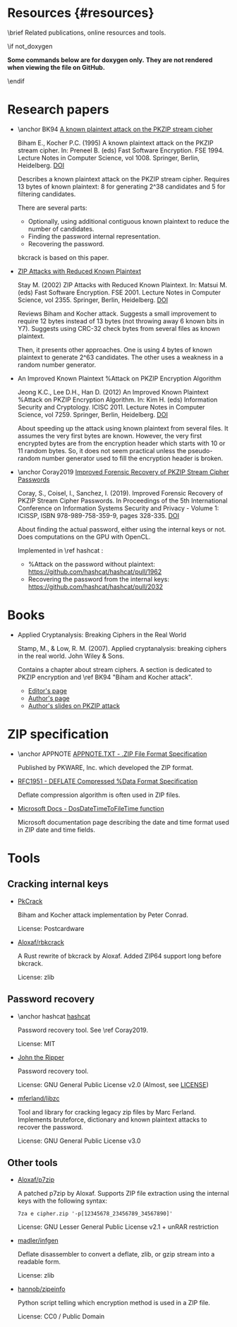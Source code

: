 Resources {#resources}
=========

\brief Related publications, online resources and tools.

\if not_doxygen

**Some commands below are for doxygen only.**
**They are not rendered when viewing the file on GitHub.**

\endif

# Research papers

- \anchor BK94 [A known plaintext attack on the PKZIP stream cipher](https://link.springer.com/content/pdf/10.1007/3-540-60590-8_12.pdf)

  Biham E., Kocher P.C. (1995) A known plaintext attack on the PKZIP stream cipher. In: Preneel B. (eds) Fast Software Encryption. FSE 1994. Lecture Notes in Computer Science, vol 1008. Springer, Berlin, Heidelberg.
  [DOI](https://doi.org/10.1007/3-540-60590-8_12)

  Describes a known plaintext attack on the PKZIP stream cipher.
  Requires 13 bytes of known plaintext: 8 for generating 2^38 candidates and 5 for filtering candidates.

  There are several parts:
  + Optionally, using additional contiguous known plaintext to reduce the number of candidates.
  + Finding the password internal representation.
  + Recovering the password.

  bkcrack is based on this paper.

- [ZIP Attacks with Reduced Known Plaintext](https://link.springer.com/content/pdf/10.1007/3-540-45473-X_10.pdf)

  Stay M. (2002) ZIP Attacks with Reduced Known Plaintext. In: Matsui M. (eds) Fast Software Encryption. FSE 2001. Lecture Notes in Computer Science, vol 2355. Springer, Berlin, Heidelberg.
  [DOI](https://doi.org/10.1007/3-540-45473-X_10)

  Reviews Biham and Kocher attack.
  Suggests a small improvement to require 12 bytes instead of 13 bytes (not throwing away 6 known bits in Y7).
  Suggests using CRC-32 check bytes from several files as known plaintext.

  Then, it presents other approaches.
  One is using 4 bytes of known plaintext to generate 2^63 candidates.
  The other uses a weakness in a random number generator.

- An Improved Known Plaintext %Attack on PKZIP Encryption Algorithm

  Jeong K.C., Lee D.H., Han D. (2012) An Improved Known Plaintext %Attack on PKZIP Encryption Algorithm. In: Kim H. (eds) Information Security and Cryptology. ICISC 2011. Lecture Notes in Computer Science, vol 7259. Springer, Berlin, Heidelberg.
  [DOI](https://doi.org/10.1007/978-3-642-31912-9_16)

  About speeding up the attack using known plaintext from several files.
  It assumes the very first bytes are known.
  However, the very first encrypted bytes are from the encryption header which starts with 10 or 11 random bytes.
  So, it does not seem practical unless the pseudo-random number generator used to fill the encryption header is broken.

- \anchor Coray2019 [Improved Forensic Recovery of PKZIP Stream Cipher Passwords](https://www.scitepress.org/Papers/2019/73605/73605.pdf)

  Coray, S., Coisel, I., Sanchez, I. (2019). Improved Forensic Recovery of PKZIP Stream Cipher Passwords. In Proceedings of the 5th International Conference on Information Systems Security and Privacy - Volume 1: ICISSP, ISBN 978-989-758-359-9, pages 328-335.
  [DOI](https://doi.org/10.5220/0007360503280335)

  About finding the actual password, either using the internal keys or not. Does computations on the GPU with OpenCL.

  Implemented in \ref hashcat :
  + %Attack on the password without plaintext: https://github.com/hashcat/hashcat/pull/1962
  + Recovering the password from the internal keys: https://github.com/hashcat/hashcat/pull/2032

# Books

- Applied Cryptanalysis: Breaking Ciphers in the Real World

  Stamp, M., & Low, R. M. (2007). Applied cryptanalysis: breaking ciphers in the real world. John Wiley & Sons.

  Contains a chapter about stream ciphers.
  A section is dedicated to PKZIP encryption and \ref BK94 "Biham and Kocher attack".

  + [Editor's page](https://www.wiley.com/en-us/-p-9780470148778)
  + [Author's page](http://www.cs.sjsu.edu/~stamp/crypto/)
  + [Author's slides on PKZIP attack](http://www.cs.sjsu.edu/~stamp/crypto/PowerPoint_PDF/8_PKZIP.pdf)

# ZIP specification

- \anchor APPNOTE [APPNOTE.TXT - .ZIP File Format Specification](https://www.pkware.com/documents/casestudies/APPNOTE.TXT)

  Published by PKWARE, Inc. which developed the ZIP format.

- [RFC1951 - DEFLATE Compressed %Data Format Specification](http://www.ietf.org/rfc/rfc1951.txt)

  Deflate compression algorithm is often used in ZIP files.

- [Microsoft Docs - DosDateTimeToFileTime function](https://docs.microsoft.com/en-us/windows/win32/api/winbase/nf-winbase-dosdatetimetofiletime)

  Microsoft documentation page describing the date and time format used in ZIP date and time fields.

# Tools

## Cracking internal keys

- [PkCrack](https://www.unix-ag.uni-kl.de/~conrad/krypto/pkcrack.html)

  Biham and Kocher attack implementation by Peter Conrad.

  License: Postcardware

- [Aloxaf/rbkcrack](https://github.com/Aloxaf/rbkcrack)

  A Rust rewrite of bkcrack by Aloxaf.
  Added ZIP64 support long before bkcrack.

  License: zlib

## Password recovery

- \anchor hashcat [hashcat](https://hashcat.net/)

  Password recovery tool. See \ref Coray2019.

  License: MIT

- [John the Ripper](https://www.openwall.com/john/)

  Password recovery tool.

  License: GNU General Public License v2.0 (Almost, see [LICENSE](https://github.com/openwall/john/blob/bleeding-jumbo/doc/LICENSE))

- [mferland/libzc](https://github.com/mferland/libzc)

  Tool and library for cracking legacy zip files by Marc Ferland.
  Implements bruteforce, dictionary and known plaintext attacks to recover the password.

  License: GNU General Public License v3.0

## Other tools

- [Aloxaf/p7zip](https://github.com/Aloxaf/p7zip)

  A patched p7zip by Aloxaf.
  Supports ZIP file extraction using the internal keys with the following syntax:

      7za e cipher.zip '-p[12345678_23456789_34567890]'

  License: GNU Lesser General Public License v2.1 + unRAR restriction

- [madler/infgen](https://github.com/madler/infgen/)

  Deflate disassembler to convert a deflate, zlib, or gzip stream into a readable form.

  License: zlib

- [hannob/zipeinfo](https://github.com/hannob/zipeinfo)

  Python script telling which encryption method is used in a ZIP file.

  License: CC0 / Public Domain
